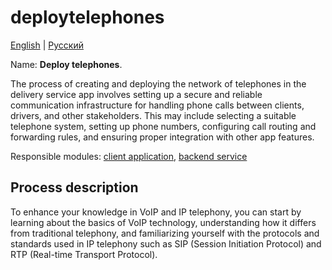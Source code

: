 # deploytelephones

[English](deploytelephones.md) | [Русский](deploytelephones.ru.md)

Name: **Deploy telephones**.

The process of creating and deploying the network of telephones in the delivery service app involves setting up a secure and reliable communication infrastructure for handling phone calls between clients, drivers, and other stakeholders. 
This may include selecting a suitable telephone system, setting up phone numbers, configuring call routing and forwarding rules, and ensuring proper integration with other app features.

Responsible modules: [client application](../../frontend/adminclient.md), [backend service](../../backend/adminbackend.md)

## Process description

To enhance your knowledge in VoIP and IP telephony, you can start by learning about the basics of VoIP technology, understanding how it differs from traditional telephony, and familiarizing yourself with the protocols and standards used in IP telephony such as SIP (Session Initiation Protocol) and RTP (Real-time Transport Protocol).
